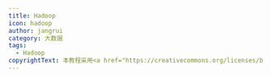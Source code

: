 ```yaml
---
title: Hadoop
icon: hadoop
author: jangrui
category: 大数据
tags: 
  - Hadoop
copyrightText: 本教程采用<a href="https://creativecommons.org/licenses/by-sa/3.0/deed.zh">知识共享 署名-相同方式共享 3.0协议</a>
---
```

